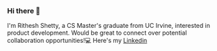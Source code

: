### Hi there 👋

I'm Rithesh Shetty, a CS Master's graduate from UC Irvine, interested in product development.
Would be great to connect over potential collaboration opportunities!💻
Here's my [Linkedin]([url](https://www.linkedin.com/in/ritheshetty/))
<!--
**ritheshetty/ritheshetty** is a ✨ _special_ ✨ repository because its `README.md` (this file) appears on your GitHub profile.

Here are some ideas to get you started:

- 🔭 I’m currently working on ...
- 🌱 I’m currently learning ...
- 👯 I’m looking to collaborate on ...
- 🤔 I’m looking for help with ...
- 💬 Ask me about ...
- 📫 How to reach me: ...
- 😄 Pronouns: ...
- ⚡ Fun fact: ...
-->
